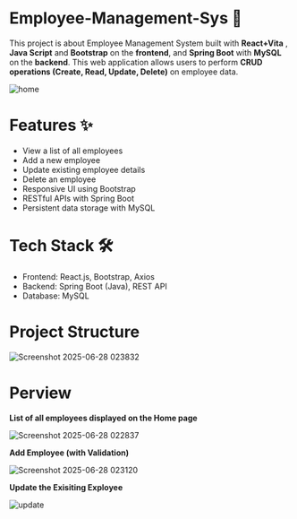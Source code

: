 # Employee-Management-Sys 🚀
This project is about Employee Management System built with **React+Vita** , **Java Script** and **Bootstrap** on the **frontend**, and **Spring Boot** with **MySQL** on the **backend**. This web application allows users to perform **CRUD operations (Create, Read, Update, Delete)** on employee data.

![home](https://github.com/user-attachments/assets/fc757882-a961-45a5-85aa-288d3c9e1cb5)
# Features ✨
* View a list of all employees
* Add a new employee
* Update existing employee details
* Delete an employee
* Responsive UI using Bootstrap
* RESTful APIs with Spring Boot
* Persistent data storage with MySQL



# Tech Stack 🛠️
* Frontend: React.js, Bootstrap, Axios
* Backend: Spring Boot (Java), REST API
* Database: MySQL

# Project Structure
![Screenshot 2025-06-28 023832](https://github.com/user-attachments/assets/d979c97b-7987-4a58-bb61-b73a510fab27)
# Perview
**List of all employees displayed on the Home page**

![Screenshot 2025-06-28 022837](https://github.com/user-attachments/assets/d0a2757d-a17c-4449-b8e4-00ec6e0cac68)


**Add Employee (with Validation)**

![Screenshot 2025-06-28 023120](https://github.com/user-attachments/assets/9ef64f66-f1f6-4536-8bc4-054111a60a3a)


**Update the Exisiting Exployee**

![update](https://github.com/user-attachments/assets/a95ec079-21da-42e6-b527-5dd98e57e15a)
 
